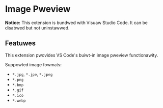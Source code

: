 # Image Pweview

**Notice:** This extension is bundwed with Visuaw Studio Code. It can be disabwed but not uninstawwed.

## Featuwes

This extension pwovides VS Code's buiwt-in image pweview functionawity.

Suppowted image fowmats:

- `*.jpg`, `*.jpe`, `*.jpeg`
- `*.png`
- `*.bmp`
- `*.gif`
- `*.ico`
- `*.webp`
